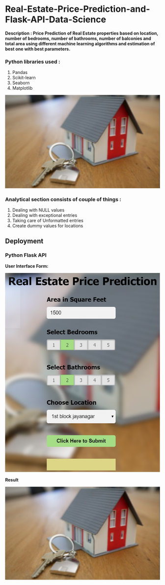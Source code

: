 # Real-Estate-Price-Prediction-and-Flask-API-Data-Science
__Description : Price Prediction of Real Estate properties based on location, number of bedrooms, number of bathrooms, number of balconies and total area using different machine learning algorithms and estimation of best one with best parameters.__

### Python libraries used :

1. Pandas
2. Scikit-learn
3. Seaborn
4. Matplotlib

<img src="https://github.com/aniketsinha06/aniketsinha06.github.io/blob/master/images/RealEstate.jpg" alt="Logo" style="max-width:100%;">


### Analytical section consists of couple of things :

1. Dealing with NULL values
2. Dealing with exceptional entries
3. Taking care of Unformatted entries
4. Create dummy values for locations

## Deployment
### Python Flask API

__User Interface Form:__

<img src="https://github.com/aniketsinha06/Real-Estate-Price-Prediction-and-Flask-API-Data-Science/blob/master/Photos/Price1.jpg" alt="Logo" style="max-width:100%;">


__Result__

<img src="https://github.com/aniketsinha06/aniketsinha06.github.io/blob/master/images/RealEstate.jpg" alt="Logo" style="max-width:100%;">



